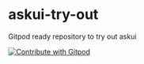 # askui-try-out
Gitpod ready repository to try out askui

<a href="https://gitpod.io/#https://github.com/JohannesDienst-askui/askui-try-out">
  <img
    src="https://img.shields.io/badge/Contribute%20with-Gitpod-908a85?logo=gitpod"
    alt="Contribute with Gitpod"
  />
</a>
